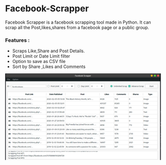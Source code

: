 # Facebook-Scrapper
Facebook Scrapper is a facebook scrapping tool made in Python. It can scrap all the Post,likes,shares from a facebook page or a public group.
### Features :

* Scraps Like,Share and Post Details.
* Post Limit or Date Limit filter
* Option to save as CSV file
* Sort by Share ,Likes and Comments

![Screenshot](/Screenshot%20from%202020-02-10%2013-20-07.png?raw=true "Screenshot")
